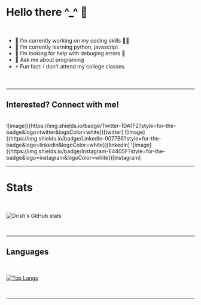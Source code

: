 # Hello there ^\_^ 👋

<br/>

- 🔭 I’m currently working on my coding skills 👨‍💻
- 🌱 I’m currently learning python, javascript
- 🤔 I’m looking for help with debuging errors 🤣
- 💬 Ask me about programing
- ⚡ Fun fact: I don't attend my college classes.

<br/>

---

## Interested? Connect with me!

<br/>
![image]({https://img.shields.io/badge/Twitter-1DA1F2?style=for-the-badge&logo=twitter&logoColor=white})[twitter]
![image]({https://img.shields.io/badge/LinkedIn-0077B5?style=for-the-badge&logo=linkedin&logoColor=white})[linkedin]
![image]({https://img.shields.io/badge/Instagram-E4405F?style=for-the-badge&logo=instagram&logoColor=white})[instagram]

<br/>

---

# Stats

<br/>

![Drish's GitHub stats](https://github-readme-stats.vercel.app/api?username=Drish-xD&show_icons=true&theme=nightowl&hide_border=1&text_color=F5F5F5)

<br/>

---

## Languages

<br/>

[![Top Langs](https://github-readme-stats.vercel.app/api/top-langs/?username=drish-xd&langs_count=8&bg_color=011627&hide_border=1&text_color=F5F5F5&title_color=c792ea)](https://github.com/anuraghazra/github-readme-stats)

<br/>

---

[website]: https://drish-xd.github.io/
[twitter]: https://twitter.com/Drish_xD
[instagram]: https://instagram.com/drish_xd
[linkedin]: https://www.linkedin.com/in/drish-338233207/
